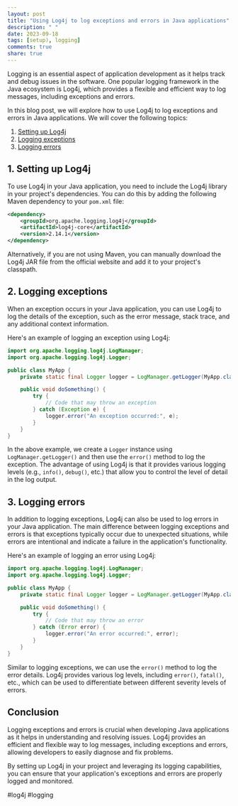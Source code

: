 ```yaml
---
layout: post
title: "Using Log4j to log exceptions and errors in Java applications"
description: " "
date: 2023-09-18
tags: [setup), logging]
comments: true
share: true
---
```


Logging is an essential aspect of application development as it helps track and debug issues in the software. One popular logging framework in the Java ecosystem is Log4j, which provides a flexible and efficient way to log messages, including exceptions and errors.

In this blog post, we will explore how to use Log4j to log exceptions and errors in Java applications. We will cover the following topics:

1. [Setting up Log4j](#setup)
2. [Logging exceptions](#logging-exceptions)
3. [Logging errors](#logging-errors)

## 1. Setting up Log4j <a name="setup"></a>
To use Log4j in your Java application, you need to include the Log4j library in your project's dependencies. You can do this by adding the following Maven dependency to your `pom.xml` file:

```xml
<dependency>
    <groupId>org.apache.logging.log4j</groupId>
    <artifactId>log4j-core</artifactId>
    <version>2.14.1</version>
</dependency>
```

Alternatively, if you are not using Maven, you can manually download the Log4j JAR file from the official website and add it to your project's classpath.

## 2. Logging exceptions <a name="logging-exceptions"></a>
When an exception occurs in your Java application, you can use Log4j to log the details of the exception, such as the error message, stack trace, and any additional context information.

Here's an example of logging an exception using Log4j:

```java
import org.apache.logging.log4j.LogManager;
import org.apache.logging.log4j.Logger;

public class MyApp {
    private static final Logger logger = LogManager.getLogger(MyApp.class);

    public void doSomething() {
        try {
            // Code that may throw an exception
        } catch (Exception e) {
            logger.error("An exception occurred:", e);
        }
    }
}
```

In the above example, we create a `Logger` instance using `LogManager.getLogger()` and then use the `error()` method to log the exception. The advantage of using Log4j is that it provides various logging levels (e.g., `info()`, `debug()`, etc.) that allow you to control the level of detail in the log output.

## 3. Logging errors <a name="logging-errors"></a>
In addition to logging exceptions, Log4j can also be used to log errors in your Java application. The main difference between logging exceptions and errors is that exceptions typically occur due to unexpected situations, while errors are intentional and indicate a failure in the application's functionality.

Here's an example of logging an error using Log4j:

```java
import org.apache.logging.log4j.LogManager;
import org.apache.logging.log4j.Logger;

public class MyApp {
    private static final Logger logger = LogManager.getLogger(MyApp.class);

    public void doSomething() {
        try {
            // Code that may throw an error
        } catch (Error error) {
            logger.error("An error occurred:", error);
        }
    }
}
```

Similar to logging exceptions, we can use the `error()` method to log the error details. Log4j provides various log levels, including `error()`, `fatal()`, etc., which can be used to differentiate between different severity levels of errors.

## Conclusion
Logging exceptions and errors is crucial when developing Java applications as it helps in understanding and resolving issues. Log4j provides an efficient and flexible way to log messages, including exceptions and errors, allowing developers to easily diagnose and fix problems.

By setting up Log4j in your project and leveraging its logging capabilities, you can ensure that your application's exceptions and errors are properly logged and monitored.

#log4j #logging